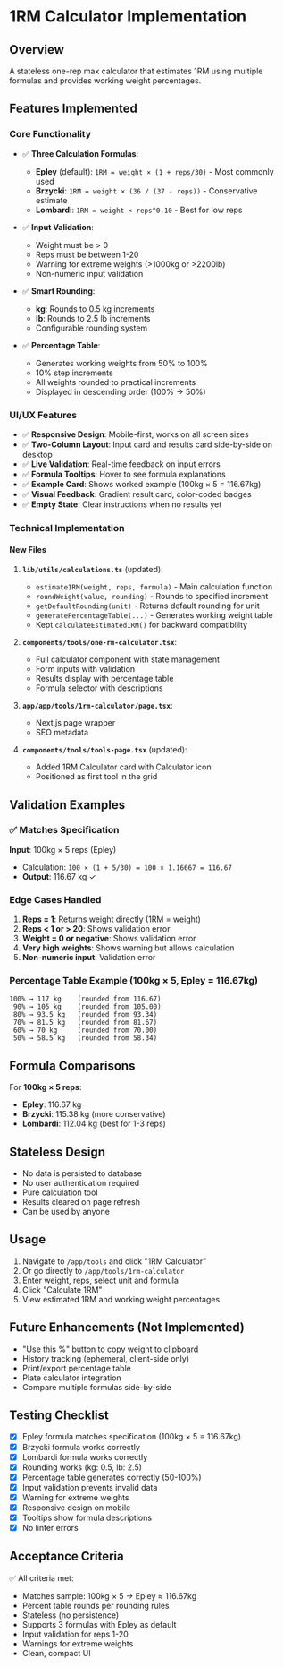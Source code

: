 # 1RM Calculator Implementation

## Overview
A stateless one-rep max calculator that estimates 1RM using multiple formulas and provides working weight percentages.

## Features Implemented

### Core Functionality
- ✅ **Three Calculation Formulas**:
  - **Epley** (default): `1RM = weight × (1 + reps/30)` - Most commonly used
  - **Brzycki**: `1RM = weight × (36 / (37 - reps))` - Conservative estimate
  - **Lombardi**: `1RM = weight × reps^0.10` - Best for low reps

- ✅ **Input Validation**:
  - Weight must be > 0
  - Reps must be between 1-20
  - Warning for extreme weights (>1000kg or >2200lb)
  - Non-numeric input validation

- ✅ **Smart Rounding**:
  - **kg**: Rounds to 0.5 kg increments
  - **lb**: Rounds to 2.5 lb increments
  - Configurable rounding system

- ✅ **Percentage Table**:
  - Generates working weights from 50% to 100%
  - 10% step increments
  - All weights rounded to practical increments
  - Displayed in descending order (100% → 50%)

### UI/UX Features
- ✅ **Responsive Design**: Mobile-first, works on all screen sizes
- ✅ **Two-Column Layout**: Input card and results card side-by-side on desktop
- ✅ **Live Validation**: Real-time feedback on input errors
- ✅ **Formula Tooltips**: Hover to see formula explanations
- ✅ **Example Card**: Shows worked example (100kg × 5 = 116.67kg)
- ✅ **Visual Feedback**: Gradient result card, color-coded badges
- ✅ **Empty State**: Clear instructions when no results yet

### Technical Implementation

#### New Files
1. **`lib/utils/calculations.ts`** (updated):
   - `estimate1RM(weight, reps, formula)` - Main calculation function
   - `roundWeight(value, rounding)` - Rounds to specified increment
   - `getDefaultRounding(unit)` - Returns default rounding for unit
   - `generatePercentageTable(...)` - Generates working weight table
   - Kept `calculateEstimated1RM()` for backward compatibility

2. **`components/tools/one-rm-calculator.tsx`**:
   - Full calculator component with state management
   - Form inputs with validation
   - Results display with percentage table
   - Formula selector with descriptions

3. **`app/app/tools/1rm-calculator/page.tsx`**:
   - Next.js page wrapper
   - SEO metadata

4. **`components/tools/tools-page.tsx`** (updated):
   - Added 1RM Calculator card with Calculator icon
   - Positioned as first tool in the grid

## Validation Examples

### ✅ Matches Specification
**Input**: 100kg × 5 reps (Epley)
- Calculation: `100 × (1 + 5/30) = 100 × 1.16667 = 116.67`
- **Output**: 116.67 kg ✓

### Edge Cases Handled
1. **Reps = 1**: Returns weight directly (1RM = weight)
2. **Reps < 1 or > 20**: Shows validation error
3. **Weight = 0 or negative**: Shows validation error
4. **Very high weights**: Shows warning but allows calculation
5. **Non-numeric input**: Validation error

### Percentage Table Example (100kg × 5, Epley = 116.67kg)
```
100% → 117 kg    (rounded from 116.67)
 90% → 105 kg    (rounded from 105.00)
 80% → 93.5 kg   (rounded from 93.34)
 70% → 81.5 kg   (rounded from 81.67)
 60% → 70 kg     (rounded from 70.00)
 50% → 58.5 kg   (rounded from 58.34)
```

## Formula Comparisons
For **100kg × 5 reps**:
- **Epley**: 116.67 kg
- **Brzycki**: 115.38 kg (more conservative)
- **Lombardi**: 112.04 kg (best for 1-3 reps)

## Stateless Design
- No data is persisted to database
- No user authentication required
- Pure calculation tool
- Results cleared on page refresh
- Can be used by anyone

## Usage
1. Navigate to `/app/tools` and click "1RM Calculator"
2. Or go directly to `/app/tools/1rm-calculator`
3. Enter weight, reps, select unit and formula
4. Click "Calculate 1RM"
5. View estimated 1RM and working weight percentages

## Future Enhancements (Not Implemented)
- "Use this %" button to copy weight to clipboard
- History tracking (ephemeral, client-side only)
- Print/export percentage table
- Plate calculator integration
- Compare multiple formulas side-by-side

## Testing Checklist
- [x] Epley formula matches specification (100kg × 5 = 116.67kg)
- [x] Brzycki formula works correctly
- [x] Lombardi formula works correctly
- [x] Rounding works (kg: 0.5, lb: 2.5)
- [x] Percentage table generates correctly (50-100%)
- [x] Input validation prevents invalid data
- [x] Warning for extreme weights
- [x] Responsive design on mobile
- [x] Tooltips show formula descriptions
- [x] No linter errors

## Acceptance Criteria
✅ All criteria met:
- Matches sample: 100kg × 5 → Epley ≈ 116.67kg
- Percent table rounds per rounding rules
- Stateless (no persistence)
- Supports 3 formulas with Epley as default
- Input validation for reps 1-20
- Warnings for extreme weights
- Clean, compact UI

